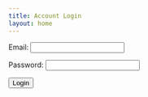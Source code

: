 ```yaml
---
title: Account Login
layout: home
---
```


<form action="javascript:login_user()">
    <p><label>
        Email:
        <input type="text" name="uid" id="uid" required>
    </label></p>
    <p><label>
        Password:
        <input type="password" name="password" id="password" required>
    </label></p>
    <p>
        <button>Login</button>
    </p>
</form>

<script>
    // URL for deployment
    var url = "https://spring.nighthawkcodingsociety.com"
    // Comment out next line for local testing
    // url = "http://localhost:8085"
    // Authenticate endpoint
    const login_url = url + '/authenticate';


    function login_user(){
        // Set body to include login data
        const body = {
            email: document.getElementById("uid").value,
            password: document.getElementById("password").value,
        };

        // Set Headers to support cross origin
        const requestOptions = {
            method: 'POST',
            mode: 'cors', // no-cors, *cors, same-origin
            cache: 'no-cache', // *default, no-cache, reload, force-cache, only-if-cached
            credentials: 'include', // include, *same-origin, omit
            body: JSON.stringify(body),
            headers: {
                "content-type": "application/json",
            },
        };

        // Fetch JWT
        fetch(login_url, requestOptions)
        .then(response => {
            // trap error response from Web API
            if (!response.ok) {
                const errorMsg = 'Login error: ' + response.status;
                console.log(errorMsg);
                return;
            }
            // Success!!!
            // Redirect to Database location
            window.location.href = "/APCSA/data/database";
        })
    }


</script>